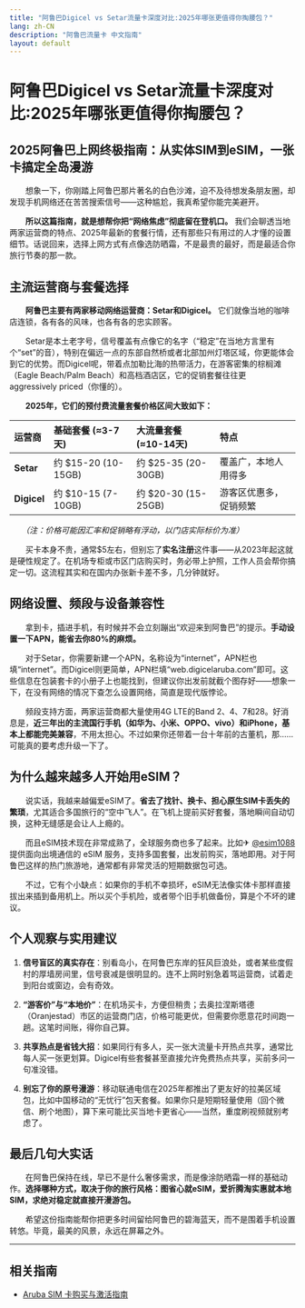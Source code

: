 ```yaml
---
title: "阿鲁巴Digicel vs Setar流量卡深度对比:2025年哪张更值得你掏腰包？"
lang: zh-CN
description: "阿鲁巴流量卡 中文指南"
layout: default
---
```

# 阿鲁巴Digicel vs Setar流量卡深度对比:2025年哪张更值得你掏腰包？

## 2025阿鲁巴上网终极指南：从实体SIM到eSIM，一张卡搞定全岛漫游

　　想象一下，你刚踏上阿鲁巴那片著名的白色沙滩，迫不及待想发条朋友圈，却发现手机网络还在苦苦搜索信号——这种尴尬，我真希望你能完美避开。

　　**所以这篇指南，就是想帮你把“网络焦虑”彻底留在登机口。** 我们会聊透当地两家运营商的特点、2025年最新的套餐行情，还有那些只有用过的人才懂的设置细节。话说回来，选择上网方式有点像选防晒霜，不是最贵的最好，而是最适合你旅行节奏的那一款。

## 主流运营商与套餐选择

　　**阿鲁巴主要有两家移动网络运营商：Setar和Digicel。** 它们就像当地的咖啡店连锁，各有各的风味，也各有各的忠实顾客。

　　Setar是本土老字号，信号覆盖有点像它的名字（“稳定”在当地方言里有个“set”的音），特别在偏远一点的东部自然桥或者北部加州灯塔区域，你更能体会到它的优势。而Digicel呢，带着点加勒比海的热带活力，在游客密集的棕榈滩（Eagle Beach/Palm Beach）和高档酒店区，它的促销套餐往往更 aggressively priced（你懂的）。

　　**2025年，它们的预付费流量套餐价格区间大致如下：**

| 运营商 | 基础套餐 (≈3-7天) | 大流量套餐 (≈10-14天) | 特点 |
| :--- | :--- | :--- | :--- |
| **Setar** | 约 $15-20 (10-15GB) | 约 $25-35 (20-30GB) | 覆盖广，本地人用得多 |
| **Digicel** | 约 $10-15 (7-10GB) | 约 $20-30 (15-25GB) | 游客区优惠多，促销频繁 |

　　*（注：价格可能因汇率和促销略有浮动，以门店实际标价为准）*

　　买卡本身不贵，通常$5左右，但别忘了**实名注册**这件事——从2023年起这就是硬性规定了。在机场专柜或市区门店购买时，务必带上护照，工作人员会帮你搞定一切。这流程其实和在国内办张新卡差不多，几分钟就好。

## 网络设置、频段与设备兼容性

　　拿到卡，插进手机，有时候并不会立刻蹦出“欢迎来到阿鲁巴”的提示。**手动设置一下APN，能省去你80%的麻烦。**

　　对于Setar，你需要新建一个APN，名称设为“internet”，APN栏也填“internet”。而Digicel则更简单，APN栏填“web.digicelaruba.com”即可。这些信息在包装套卡的小册子上也能找到，但建议你出发前就截个图存好——想象一下，在没有网络的情况下查怎么设置网络，简直是现代版悖论。

　　频段支持方面，两家运营商都大量使用4G LTE的Band 2、4、7和28。好消息是，**近三年出的主流国行手机（如华为、小米、OPPO、vivo）和iPhone，基本上都能完美兼容**，不用太担心。不过如果你还带着一台十年前的古董机，那……可能真的要考虑升级一下了。

## 为什么越来越多人开始用eSIM？

　　说实话，我越来越偏爱eSIM了。**省去了找针、换卡、担心原生SIM卡丢失的繁琐**，尤其适合多国旅行的“空中飞人”。在飞机上提前买好套餐，落地瞬间自动切换，这种无缝感是会让人上瘾的。

　　而且eSIM技术现在非常成熟了，全球服务商也多了起来。比如✈ [@esim1088](https://t.me/s/esim1088) 提供面向出境通信的 eSIM 服务，支持多国套餐，出发前购买，落地即用。对于阿鲁巴这样的热门旅游地，通常都有非常灵活的短期数据包可选。

　　不过，它有个小缺点：如果你的手机不幸损坏，eSIM无法像实体卡那样直接拔出来插到备用机上。所以买个手机险，或者带个旧手机做备份，算是个不坏的建议。

## 个人观察与实用建议

1.  **信号盲区的真实存在**：别看岛小，在阿鲁巴东岸的狂风巨浪处，或者某些度假村的厚墙房间里，信号衰减是很明显的。连不上网时别急着骂运营商，试着走到阳台或窗边，会有奇效。

2.  **“游客价”与“本地价”**：在机场买卡，方便但稍贵；去奥拉涅斯塔德（Oranjestad）市区的运营商门店，价格可能更优，但需要你愿意花时间跑一趟。这笔时间账，得你自己算。

3.  **共享热点是省钱大招**：如果同行有多人，买一张大流量卡开热点共享，通常比每人买一张更划算。Digicel有些套餐甚至直接允许免费热点共享，买前多问一句准没错。

4.  **别忘了你的原号漫游**：移动联通电信在2025年都推出了更友好的拉美区域包，比如中国移动的“无忧行”包天套餐。如果你只是短期轻量使用（回个微信、刷个地图），算下来可能比买当地卡更省心——当然，重度刷视频就别考虑了。

## 最后几句大实话

　　在阿鲁巴保持在线，早已不是什么奢侈需求，而是像涂防晒霜一样的基础动作。**选择哪种方式，取决于你的旅行风格：图省心就eSIM，爱折腾淘实惠就本地SIM，求绝对稳定就直接开漫游包。**

　　希望这份指南能帮你把更多时间留给阿鲁巴的碧海蓝天，而不是围着手机设置转悠。毕竟，最美的风景，永远在屏幕之外。

<!-- crosslink -->
---

## 相关指南

- [Aruba SIM 卡购买与激活指南](https://faciylike.github.io/aruba-sim-guides)

